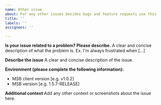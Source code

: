 ```yaml
---
name: Other issue
about: For any other issues besides bugs and feature requests use this template.
title: ''
labels: ''
assignees: ''

---
```


**Is your issue related to a problem? Please describe.**
A clear and concise description of what the problem is. Ex. I'm always frustrated when [...]

**Describe the issue**
A clear and concise description of the issue.

**Environment (please complete the following information):**
 - MSB client version [e.g. v1.0.2]
 - MSB version [e.g. 1.5.7-RELEASE]

**Additional context**
Add any other context or screenshots about the issue here.
